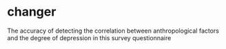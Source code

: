 # changer
The accuracy of detecting the correlation between anthropological factors and the degree of depression in this survey questionnaire
